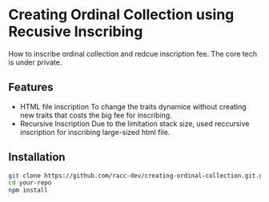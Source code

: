 # Creating Ordinal Collection using Recusive Inscribing

How to inscribe ordinal collection and redcue inscription fee.
The core tech is under private.

## Features

- HTML file inscription
   To change the traits dynamice without creating new traits that costs the big fee for inscribing.
- Recursive Inscription
   Due to the limitation stack size, used reccursive inscription for inscribing large-sized html file.

## Installation

```bash
git clone https://github.com/racc-dev/creating-ordinal-collection.git.git
cd your-repo
npm install
